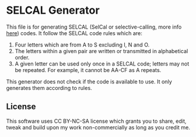 # SELCAL Generator
This file is for generating SELCAL (SelCal or selective-calling, more info [here](https://en.wikipedia.org/wiki/SELCAL)) codes. It follow the SELCAL code rules which are:
1. Four letters which are from A to S excluding I, N and O.
1. The letters within a given pair are written or transmitted in alphabetical order.
1. A given letter can be used only once in a SELCAL code; letters may not be repeated. For example, it cannot be AA-CF as A repeats.

This generator does not check if the code is available to use. It only generates them according to rules.

## License
This software uses CC BY-NC-SA license which grants you to share, edit, tweak and build upon my work non-commercially as long as you credit me.
